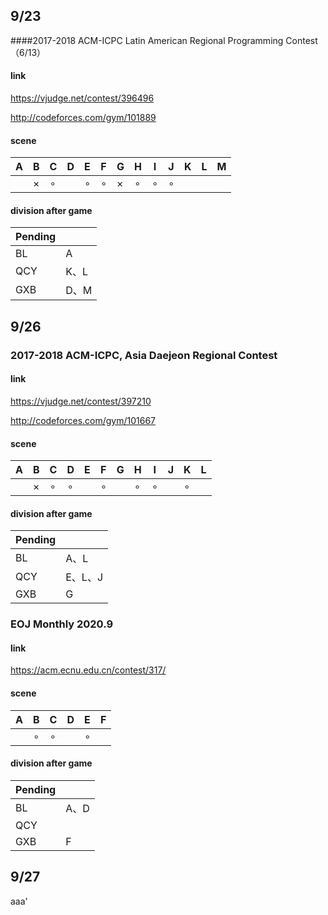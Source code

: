 ## 9/23

####2017-2018 ACM-ICPC Latin American Regional Programming Contest（6/13）

#### link

https://vjudge.net/contest/396496

http://codeforces.com/gym/101889

#### scene

| A    | B        | C       | D    | E       | F       | G        | H       | I       | J       | K    | L    | M    |
| ---- | -------- | ------- | ---- | ------- | ------- | -------- | ------- | ------- | ------- | ---- | ---- | ---- |
|      | $\times$ | $\circ$ |      | $\circ$ | $\circ$ | $\times$ | $\circ$ | $\circ$ | $\circ$ |      |      |      |

#### division after game

| Pending |      |
| ------- | ---- |
| BL      | A    |
| QCY     | K、L |
| GXB     | D、M |

## 9/26

### 2017-2018 ACM-ICPC, Asia Daejeon Regional Contest

#### link

https://vjudge.net/contest/397210

http://codeforces.com/gym/101667

#### scene

| A    | B        | C       | D       | E    | F       | G    | H       | I       | J    | K       | L    |
| ---- | -------- | ------- | ------- | ---- | ------- | ---- | ------- | ------- | ---- | ------- | ---- |
|      | $\times$ | $\circ$ | $\circ$ |      | $\circ$ |      | $\circ$ | $\circ$ |      | $\circ$ |      |

#### division after game

| Pending |         |
| ------- | ------- |
| BL      | A、L    |
| QCY     | E、L、J |
| GXB     | G       |

### EOJ Monthly 2020.9

#### link

https://acm.ecnu.edu.cn/contest/317/

#### scene

| A    | B       | C       | D    | E       | F    |
| ---- | ------- | ------- | ---- | ------- | ---- |
|      | $\circ$ | $\circ$ |      | $\circ$ |      |

#### division after game

| Pending |      |
| ------- | ---- |
| BL      | A、D |
| QCY     |      |
| GXB     | F    |

## 9/27
aaa'
